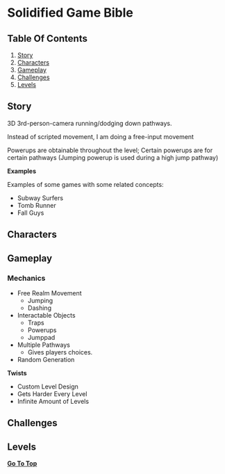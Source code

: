 # Solidified Game Bible

## Table Of Contents

 1. [Story](https://github.com/coolman221/UnityGame/blob/main/README.md#story)
 2. [Characters](https://github.com/coolman221/UnityGame/blob/main/README.md#characters)
 3. [Gameplay](https://github.com/coolman221/UnityGame/blob/main/README.md#gameplay)
 4. [Challenges](https://github.com/coolman221/UnityGame/blob/main/README.md#challenges)
 5. [Levels](https://github.com/coolman221/UnityGame/blob/main/README.md#levels)


## Story

3D 3rd-person-camera running/dodging down pathways.

Instead of scripted movement, I am doing a free-input movement 

Powerups are obtainable throughout the level; Certain powerups are for certain pathways (Jumping powerup is used during a high jump pathway)


**Examples**

Examples of some games with some related concepts:

 * Subway Surfers
 * Tomb Runner
 * Fall Guys

## Characters

## Gameplay

### Mechanics

  * Free Realm Movement
    * Jumping
    * Dashing
  * Interactable Objects
    * Traps
    * Powerups
    * Jumppad
  * Multiple Pathways
    * Gives players choices.
  * Random Generation


**Twists**

 * Custom Level Design
 * Gets Harder Every Level
 * Infinite Amount of Levels


## Challenges

## Levels


[**Go To Top**](https://github.com/coolman221/UnityGame/blob/main/README.md#unitygame-game-bible)
